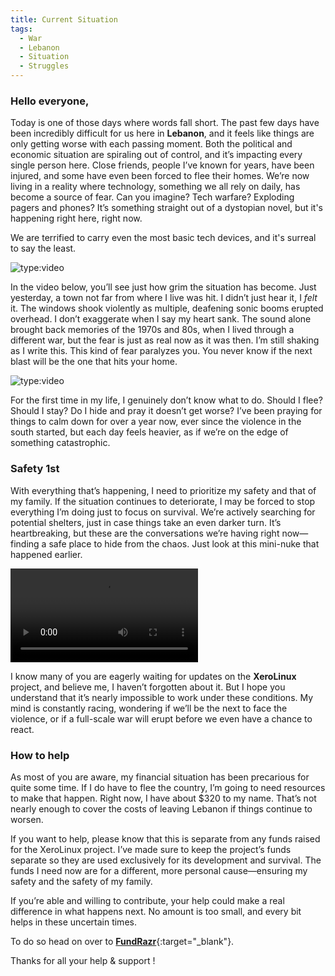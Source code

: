 ```yaml
---
title: Current Situation
tags:
  - War
  - Lebanon
  - Situation
  - Struggles
---
```

### Hello everyone,

Today is one of those days where words fall short. The past few days have been incredibly difficult for us here in **Lebanon**, and it feels like things are only getting worse with each passing moment. Both the political and economic situation are spiraling out of control, and it’s impacting every single person here. Close friends, people I’ve known for years, have been injured, and some have even been forced to flee their homes. We’re now living in a reality where technology, something we all rely on daily, has become a source of fear. Can you imagine? Tech warfare? Exploding pagers and phones? It’s something straight out of a dystopian novel, but it's happening right here, right now.

We are terrified to carry even the most basic tech devices, and it's surreal to say the least.

![type:video](https://www.youtube.com/embed/OmeKpICXiBA)

In the video below, you’ll see just how grim the situation has become. Just yesterday, a town not far from where I live was hit. I didn’t just hear it, I *felt* it. The windows shook violently as multiple, deafening sonic booms erupted overhead. I don’t exaggerate when I say my heart sank. The sound alone brought back memories of the 1970s and 80s, when I lived through a different war, but the fear is just as real now as it was then. I’m still shaking as I write this. This kind of fear paralyzes you. You never know if the next blast will be the one that hits your home.

![type:video](https://www.youtube.com/embed/tC1a3kk8jKQ)

For the first time in my life, I genuinely don’t know what to do. Should I flee? Should I stay? Do I hide and pray it doesn’t get worse? I’ve been praying for things to calm down for over a year now, ever since the violence in the south started, but each day feels heavier, as if we’re on the edge of something catastrophic.

### Safety 1st

With everything that’s happening, I need to prioritize my safety and that of my family. If the situation continues to deteriorate, I may be forced to stop everything I’m doing just to focus on survival. We’re actively searching for potential shelters, just in case things take an even darker turn. It’s heartbreaking, but these are the conversations we’re having right now—finding a safe place to hide from the chaos. Just look at this mini-nuke that happened earlier.

![type:video](https://dl.techxero.com/files/boom.mp4)

I know many of you are eagerly waiting for updates on the **XeroLinux** project, and believe me, I haven’t forgotten about it. But I hope you understand that it’s nearly impossible to work under these conditions. My mind is constantly racing, wondering if we’ll be the next to face the violence, or if a full-scale war will erupt before we even have a chance to react.

### How to help

As most of you are aware, my financial situation has been precarious for quite some time. If I do have to flee the country, I’m going to need resources to make that happen. Right now, I have about $320 to my name. That’s not nearly enough to cover the costs of leaving Lebanon if things continue to worsen.

If you want to help, please know that this is separate from any funds raised for the XeroLinux project. I’ve made sure to keep the project’s funds separate so they are used exclusively for its development and survival. The funds I need now are for a different, more personal cause—ensuring my safety and the safety of my family.

If you’re able and willing to contribute, your help could make a real difference in what happens next. No amount is too small, and every bit helps in these uncertain times.

To do so head on over to [**FundRazr**](https://fundrazr.com/XeroLinux?ref=ab_eBckkc){:target="_blank"}.

Thanks for all your help & support !


